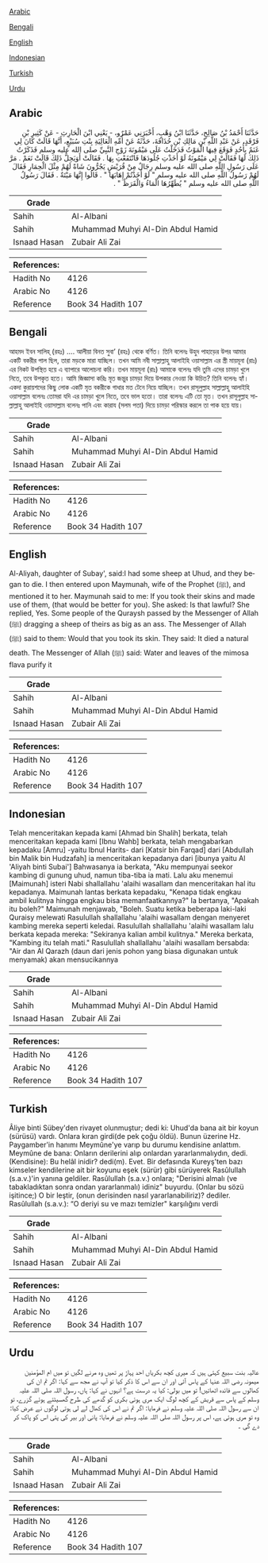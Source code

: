 [Arabic](#arabic)

[Bengali](#bengali)

[English](#english)

[Indonesian](#indonesian)

[Turkish](#turkish)

[Urdu](#urdu)

## Arabic


<div dir="rtl" lang="ar" style={{fontSize:'larger',backgroundColor:'#f8f9fa',padding:20}}>
حَدَّثَنَا أَحْمَدُ بْنُ صَالِحٍ، حَدَّثَنَا ابْنُ وَهْبٍ، أَخْبَرَنِي عَمْرٌو، - يَعْنِي ابْنَ الْحَارِثِ - عَنْ كَثِيرِ بْنِ فَرْقَدٍ، عَنْ عَبْدِ اللَّهِ بْنِ مَالِكِ بْنِ حُذَافَةَ، حَدَّثَهُ عَنْ أُمِّهِ الْعَالِيَةِ بِنْتِ سُبَيْعٍ، أَنَّهَا قَالَتْ كَانَ لِي غَنَمٌ بِأُحُدٍ فَوَقَعَ فِيهَا الْمَوْتُ فَدَخَلْتُ عَلَى مَيْمُونَةَ زَوْجِ النَّبِيِّ صلى الله عليه وسلم فَذَكَرْتُ ذَلِكَ لَهَا فَقَالَتْ لِي مَيْمُونَةُ لَوْ أَخَذْتِ جُلُودَهَا فَانْتَفَعْتِ بِهَا ‏.‏ فَقَالَتْ أَوَيَحِلُّ ذَلِكَ قَالَتْ نَعَمْ ‏.‏ مَرَّ عَلَى رَسُولِ اللَّهِ صلى الله عليه وسلم رِجَالٌ مِنْ قُرَيْشٍ يَجُرُّونَ شَاةً لَهُمْ مِثْلَ الْحِمَارِ فَقَالَ لَهُمْ رَسُولُ اللَّهِ صلى الله عليه وسلم ‏"‏ لَوْ أَخَذْتُمْ إِهَابَهَا ‏"‏ ‏.‏ قَالُوا إِنَّهَا مَيْتَةٌ ‏.‏ فَقَالَ رَسُولُ اللَّهِ صلى الله عليه وسلم ‏"‏ يُطَهِّرُهَا الْمَاءُ وَالْقَرَظُ ‏"‏ ‏.‏
</div>
<div style={{backgroundColor:'#f8f9fa',padding:20, marginBottom: 10}}><table> <thead> <tr> <th>Grade</th> <th></th> </tr> </thead> <tbody> <tr><td>Sahih</td><td>Al-Albani</td></tr><tr><td>Sahih</td><td>Muhammad Muhyi Al-Din Abdul Hamid</td></tr><tr><td>Isnaad Hasan</td><td>Zubair Ali Zai</td></tr></tbody></table><table> <thead> <tr> <th>References:</th> <th></th> </tr> </thead> <tbody><tr><td>Hadith No</td><td>4126</td></tr><tr><td>Arabic No</td><td>4126</td></tr><tr><td>Reference</td><td>Book 34 Hadith 107</td></tr></tbody></table></div>

## Bengali


<div dir="ltr" lang="bn" style={{fontSize:'larger',backgroundColor:'#f8f9fa',padding:20}}>
আহমদ ইবন সালিহ্ (রহঃ) .... আলীয়া বিনত সুবা’ (রহঃ) থেকে বর্ণিত। তিনি বলেনঃ উহুদ পাহাড়ের উপর আমার একটি বকরীর পাল ছিল, তারা মড়কে মারা যাচ্ছিল। তখন আমি নবী সাল্লাল্লাহু আলাইহি ওয়াসাল্লাম এর স্ত্রী মায়মূনা (রাঃ) এর নিকট উপস্থিত হয়ে এ ব্যাপারে আলোচনা করি। তখন মায়মূনা (রাঃ) আমাকে বলেনঃ যদি তুমি এদের চামড়া খুলে নিতে, তবে উপকৃত হতে। আমি জিজ্ঞাসা করিঃ মৃত জন্তুর চামড়া দিয়ে উপকার নেওয়া কি উচিত? তিনি বলেনঃ হ্যাঁ। একদা কুরায়শদের কিছু লোক একটি মৃত বকরীকে গাধার মত টেনে নিয়ে যাচ্ছিল। তখন রাসূলুল্লাহ সাল্লাল্লাহু আলাইহি ওয়াসাল্লাম বলেনঃ তোমরা যদি এর চামড়া খুলে নিতে, তবে ভাল হতো। তারা বলেনঃ এটি তো মৃত। তখন রাসূলুল্লাহ সাল্লাল্লাহু আলাইহি ওয়াসাল্লাম বলেনঃ পানি এবং কারায (সলম পতা) দিয়ে চামড়া পরিস্কার করলে তা পাক হয়ে যায়।
</div>
<div style={{backgroundColor:'#f8f9fa',padding:20, marginBottom: 10}}><table> <thead> <tr> <th>Grade</th> <th></th> </tr> </thead> <tbody> <tr><td>Sahih</td><td>Al-Albani</td></tr><tr><td>Sahih</td><td>Muhammad Muhyi Al-Din Abdul Hamid</td></tr><tr><td>Isnaad Hasan</td><td>Zubair Ali Zai</td></tr></tbody></table><table> <thead> <tr> <th>References:</th> <th></th> </tr> </thead> <tbody><tr><td>Hadith No</td><td>4126</td></tr><tr><td>Arabic No</td><td>4126</td></tr><tr><td>Reference</td><td>Book 34 Hadith 107</td></tr></tbody></table></div>

## English


<div dir="ltr" lang="en" style={{fontSize:'larger',backgroundColor:'#f8f9fa',padding:20}}>
Al-Aliyah, daughter of Subay', said:I had some sheep at Uhud, and they began to die. I then entered upon Maymunah, wife of the Prophet (ﷺ), and mentioned it to her. Maymunah said to me: If you took their skins and made use of them, (that would be better for you). She asked: Is that lawful? She replied, Yes. Some people of the Quraysh passed by the Messenger of Allah (ﷺ) dragging a sheep of theirs as big as an ass. The Messenger of Allah (ﷺ) said to them: Would that you took its skin. They said: It died a natural death. The Messenger of Allah (ﷺ) said: Water and leaves of the mimosa flava purify it
</div>
<div style={{backgroundColor:'#f8f9fa',padding:20, marginBottom: 10}}><table> <thead> <tr> <th>Grade</th> <th></th> </tr> </thead> <tbody> <tr><td>Sahih</td><td>Al-Albani</td></tr><tr><td>Sahih</td><td>Muhammad Muhyi Al-Din Abdul Hamid</td></tr><tr><td>Isnaad Hasan</td><td>Zubair Ali Zai</td></tr></tbody></table><table> <thead> <tr> <th>References:</th> <th></th> </tr> </thead> <tbody><tr><td>Hadith No</td><td>4126</td></tr><tr><td>Arabic No</td><td>4126</td></tr><tr><td>Reference</td><td>Book 34 Hadith 107</td></tr></tbody></table></div>

## Indonesian


<div dir="ltr" lang="id" style={{fontSize:'larger',backgroundColor:'#f8f9fa',padding:20}}>
Telah menceritakan kepada kami [Ahmad bin Shalih] berkata, telah menceritakan kepada kami [Ibnu Wahb] berkata, telah mengabarkan kepadaku [Amru] -yaitu Ibnul Harits- dari [Katsir bin Farqad] dari [Abdullah bin Malik bin Hudzafah] ia menceritakan kepadanya dari [ibunya yaitu Al 'Aliyah binti Subai'] Bahwasanya ia berkata, "Aku mempunyai seekor kambing di gunung uhud, namun tiba-tiba ia mati. Lalu aku menemui [Maimunah] isteri Nabi shallallahu 'alaihi wasallam dan menceritakan hal itu kepadanya. Maimunah lantas berkata kepadaku, "Kenapa tidak engkau ambil kulitnya hingga engkau bisa memanfaatkannya?" Ia bertanya, "Apakah itu boleh?" Maimunah menjawab, "Boleh. Suatu ketika beberapa laki-laki Quraisy melewati Rasulullah shallallahu 'alaihi wasallam dengan menyeret kambing mereka seperti keledai. Rasulullah shallallahu 'alaihi wasallam lalu berkata kepada mereka: "Sekiranya kalian ambil kulitnya." Mereka berkata, "Kambing itu telah mati." Rasulullah shallallahu 'alaihi wasallam bersabda: "Air dan Al Qarazh (daun dari jenis pohon yang biasa digunakan untuk menyamak) akan mensucikannya
</div>
<div style={{backgroundColor:'#f8f9fa',padding:20, marginBottom: 10}}><table> <thead> <tr> <th>Grade</th> <th></th> </tr> </thead> <tbody> <tr><td>Sahih</td><td>Al-Albani</td></tr><tr><td>Sahih</td><td>Muhammad Muhyi Al-Din Abdul Hamid</td></tr><tr><td>Isnaad Hasan</td><td>Zubair Ali Zai</td></tr></tbody></table><table> <thead> <tr> <th>References:</th> <th></th> </tr> </thead> <tbody><tr><td>Hadith No</td><td>4126</td></tr><tr><td>Arabic No</td><td>4126</td></tr><tr><td>Reference</td><td>Book 34 Hadith 107</td></tr></tbody></table></div>

## Turkish


<div dir="ltr" lang="tr" style={{fontSize:'larger',backgroundColor:'#f8f9fa',padding:20}}>
Âliye binti Sübey'den rivayet olunmuştur; dedi ki: Uhud'da bana ait bir koyun (sürüsü) vardı. Onlara kıran girdi(de pek çoğu öldü). Bunun üzerine Hz. Paygamber'in hanımı Meymûne'ye varıp bu durumu kendisine anlattım. Meymûne de bana: Onların derilerini alıp onlardan yararlanmalıydın, dedi. (Kendisine): Bu helâl inidir? dedi(m). Evet. Bir defasında Kureyş'ten bazı kimseler kendilerine ait bir koyunu eşek (sürür) gibi sürüyerek Rasûlullah (s.a.v.)'in yanına geldiler. Rasûlullah (s.a.v.) onlara; "Derisini almalı (ve tabakladıktan sonra ondan yararlanmalı) idiniz" buyurdu. (Onlar bu sözü işitince;) O bir leştir, (onun derisinden nasıl yararlanabiliriz)? dediler. Rasûlullah (s.a.v.): “O deriyi su ve mazı temizler" karşılığını verdi
</div>
<div style={{backgroundColor:'#f8f9fa',padding:20, marginBottom: 10}}><table> <thead> <tr> <th>Grade</th> <th></th> </tr> </thead> <tbody> <tr><td>Sahih</td><td>Al-Albani</td></tr><tr><td>Sahih</td><td>Muhammad Muhyi Al-Din Abdul Hamid</td></tr><tr><td>Isnaad Hasan</td><td>Zubair Ali Zai</td></tr></tbody></table><table> <thead> <tr> <th>References:</th> <th></th> </tr> </thead> <tbody><tr><td>Hadith No</td><td>4126</td></tr><tr><td>Arabic No</td><td>4126</td></tr><tr><td>Reference</td><td>Book 34 Hadith 107</td></tr></tbody></table></div>

## Urdu


<div dir="rtl" lang="ur" style={{fontSize:'larger',backgroundColor:'#f8f9fa',padding:20}}>
عالیہ بنت سبیع کہتی ہیں کہ میری کچھ بکریاں احد پہاڑ پر تھیں وہ مرنے لگیں تو میں ام المؤمنین میمونہ رضی اللہ عنہا کے پاس آئی اور ان سے اس کا ذکر کیا تو آپ نے مجھ سے کہا: اگر تم ان کی کھالوں سے فائدہ اٹھاتیں! تو میں بولی: کیا یہ درست ہے؟ انہوں نے کہا: ہاں، رسول اللہ صلی اللہ علیہ وسلم کے پاس سے قریش کے کچھ لوگ ایک مری ہوئی بکری کو گدھے کی طرح گھسیٹتے ہوئے گزرے، تو ان سے رسول اللہ صلی اللہ علیہ وسلم نے فرمایا: اگر تم نے اس کی کھال لے لی ہوتی لوگوں نے عرض کیا: وہ تو مری ہوئی ہے، اس پر رسول اللہ صلی اللہ علیہ وسلم نے فرمایا: پانی اور بیر کی پتی اس کو پاک کر دے گی ۔
</div>
<div style={{backgroundColor:'#f8f9fa',padding:20, marginBottom: 10}}><table> <thead> <tr> <th>Grade</th> <th></th> </tr> </thead> <tbody> <tr><td>Sahih</td><td>Al-Albani</td></tr><tr><td>Sahih</td><td>Muhammad Muhyi Al-Din Abdul Hamid</td></tr><tr><td>Isnaad Hasan</td><td>Zubair Ali Zai</td></tr></tbody></table><table> <thead> <tr> <th>References:</th> <th></th> </tr> </thead> <tbody><tr><td>Hadith No</td><td>4126</td></tr><tr><td>Arabic No</td><td>4126</td></tr><tr><td>Reference</td><td>Book 34 Hadith 107</td></tr></tbody></table></div>
